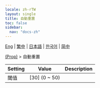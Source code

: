 ```yaml
---
locale: zh-rTW
layout: single
title: 自動重置
toc: false
sidebar:
  nav: "docs-zh"
---
```

[Eng](/dancexr/menu/2025.4/prop/auto_reset) | [繁中](/tw/dancexr/menu/2025.4/prop/auto_reset) | [日本語](/jp/dancexr/menu/2025.4/prop/auto_reset) | [한국어](/kr/dancexr/menu/2025.4/prop/auto_reset) | [简中](/zh/dancexr/menu/2025.4/prop/auto_reset)

[(Prop)](../menu#(Prop)) > 自動重置



| Setting | Value | Description |
| :--- | --- | :--- |
|<nobr>閾值</nobr>| [30] (0 ~ 50) | 
